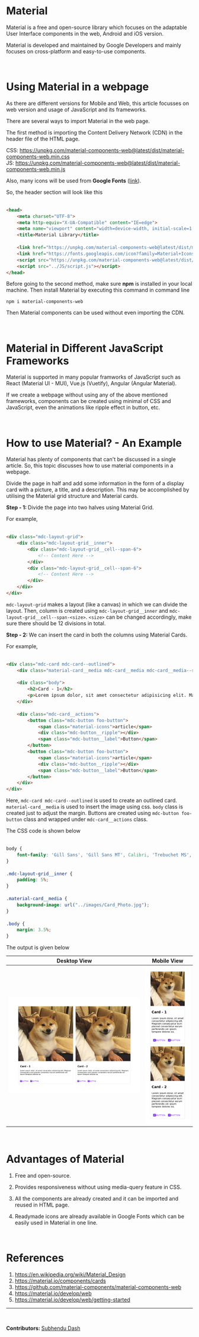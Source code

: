 # Material

Material is a free and open-source library which focuses on the adaptable User Interface components in the web, Android and iOS version.

Material is developed and maintained by Google Developers and mainly focuses on cross-platform and easy-to-use components. 

<br>

# Using Material in a webpage

As there are different versions for Mobile and Web, this article focusses on web version and usage of JavaScript and its frameworks.

There are several ways to import Material in the web page.

The first method is importing the Content Delivery Network (CDN) in the header file of the HTML page.

CSS: https://unpkg.com/material-components-web@latest/dist/material-components-web.min.css <br>
JS: https://unpkg.com/material-components-web@latest/dist/material-components-web.min.js

Also, many icons will be used from <b>Google Fonts</b> ([link](https://fonts.google.com/icons?selected=Material+Icons)).

So, the header section will look like this

``` HTML

<head>
    <meta charset="UTF-8">
    <meta http-equiv="X-UA-Compatible" content="IE=edge">
    <meta name="viewport" content="width=device-width, initial-scale=1.0">
    <title>Material Library</title>

    <link href="https://unpkg.com/material-components-web@latest/dist/material-components-web.min.css" rel="stylesheet">
    <link href="https://fonts.googleapis.com/icon?family=Material+Icons" rel="stylesheet">
    <script src="https://unpkg.com/material-components-web@latest/dist/material-components-web.min.js"></script>
    <script src="../JS/script.js"></script>
</head>

```

Before going to the second method, make sure <b>npm</b> is installed in your local machine. Then install Material by executing this command in command line

```
npm i material-components-web
```

Then Material components can be used without even importing the CDN.

<br>

# Material in Different JavaScript Frameworks

Material is supported in many popular framworks of JavaScript such as React (Material UI - MUI), Vue.js (Vuetify), Angular (Angular Material).

If we create a webpage without using any of the above mentioned frameworks, components can be created using minimal of CSS and JavaScript, even the animations like ripple effect in button, etc.

<br>

# How to use Material? - An Example

Material has plenty of components that can't be discussed in a single article. So, this topic discusses how to use material components in a webpage. 

Divide the page in half and add some information in the form of a display card with a picture, a title, and a description. This may be accomplished by utilising the Material grid structure and Material cards.

<b>Step - 1: </b> Divide the page into two halves using Material Grid.

For example,

``` HTML

<div class="mdc-layout-grid">
    <div class="mdc-layout-grid__inner">
        <div class="mdc-layout-grid__cell--span-6">
            <!-- Content Here -->
        </div>
        <div class="mdc-layout-grid__cell--span-6">
            <!-- Content Here -->
        </div>
    </div>
</div>

```

`mdc-layout-grid` makes a layout (like a canvas) in which we can divide the layout. Then, column is created using `mdc-layout-grid__inner` and `mdc-layout-grid__cell--span-<size>`. `<size>` can be changed accordingly, make sure there should be 12 divisions in total.

<b>Step - 2: </b> We can insert the card in both the columns using Material Cards.

For example,

``` HTML

<div class="mdc-card mdc-card--outlined">
    <div class="material-card__media mdc-card__media mdc-card__media--square"></div>
                    
    <div class="body">
        <h2>Card - 1</h2>
        <p>Lorem ipsum dolor, sit amet consectetur adipisicing elit. Magnam consequatur eum placeat consectetur earum perferendis vel ipsum tempore dolores ea.</p>
    </div>
            
    <div class="mdc-card__actions">
        <button class="mdc-button foo-button">
            <span class="material-icons">article</span>
            <div class="mdc-button__ripple"></div>
            <span class="mdc-button__label">Button</span>
        </button>
        <button class="mdc-button foo-button">
            <span class="material-icons">article</span>
            <div class="mdc-button__ripple"></div>
            <span class="mdc-button__label">Button</span>
        </button>
    </div>
</div>

```

Here, `mdc-card mdc-card--outlined` is used to create an outlined card. `material-card__media` is used to insert the image using css. `body` class is created just to adjust the margin. Buttons are created using `mdc-button foo-button` class and wrapped under `mdc-card__actions` class.

The CSS code is shown below

``` CSS

body {
    font-family: 'Gill Sans', 'Gill Sans MT', Calibri, 'Trebuchet MS', sans-serif;
}

.mdc-layout-grid__inner {
    padding: 5%;
}

.material-card__media {
    background-image: url("../images/Card_Photo.jpg");
}

.body {
    margin: 3.5%;
}

```

The output is given below

| <b>Desktop View</b> | <b>Mobile View</b> |
|----------|----------|
| ![Desktop_Output](images/Output_Desktop.png) | ![Mobile_Output](images/Output_Mobile.png) |

<br>

# Advantages of Material

1. Free and open-source.

2. Provides responsiveness without using media-query feature in CSS.

3. All the components are already created and it can be imported and reused in HTML page.

4. Readymade icons are already available in Google Fonts which can be easily used in Material in one line.

<br>

# References

1. https://en.wikipedia.org/wiki/Material_Design
2. https://material.io/components/cards
3. https://github.com/material-components/material-components-web
4. https://material.io/develop/web
5. https://material.io/develop/web/getting-started

<hr><br>

<b>Contributors: </b> [Subhendu Dash](https://github.com/subhendudash02)
